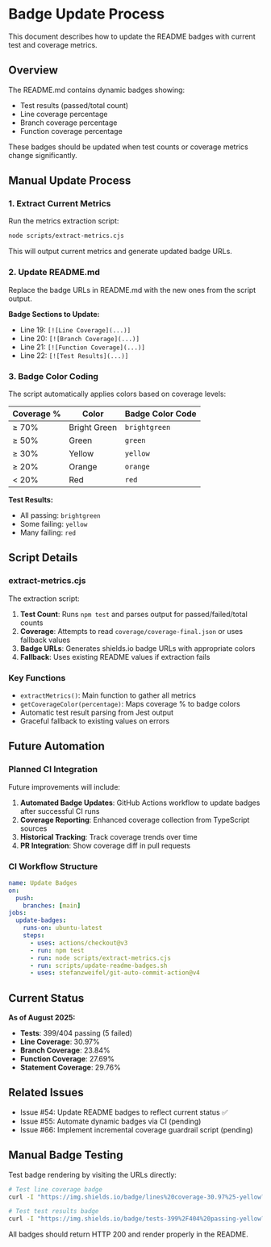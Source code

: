 # Badge Update Process

This document describes how to update the README badges with current test and coverage metrics.

## Overview

The README.md contains dynamic badges showing:

- Test results (passed/total count)
- Line coverage percentage
- Branch coverage percentage
- Function coverage percentage

These badges should be updated when test counts or coverage metrics change significantly.

## Manual Update Process

### 1. Extract Current Metrics

Run the metrics extraction script:

```bash
node scripts/extract-metrics.cjs
```

This will output current metrics and generate updated badge URLs.

### 2. Update README.md

Replace the badge URLs in README.md with the new ones from the script output.

**Badge Sections to Update:**

- Line 19: `[![Line Coverage](...)]`
- Line 20: `[![Branch Coverage](...)]`
- Line 21: `[![Function Coverage](...)]`
- Line 22: `[![Test Results](...)]`

### 3. Badge Color Coding

The script automatically applies colors based on coverage levels:

| Coverage % | Color        | Badge Color Code |
| ---------- | ------------ | ---------------- |
| ≥ 70%      | Bright Green | `brightgreen`    |
| ≥ 50%      | Green        | `green`          |
| ≥ 30%      | Yellow       | `yellow`         |
| ≥ 20%      | Orange       | `orange`         |
| < 20%      | Red          | `red`            |

**Test Results:**

- All passing: `brightgreen`
- Some failing: `yellow`
- Many failing: `red`

## Script Details

### extract-metrics.cjs

The extraction script:

1. **Test Count**: Runs `npm test` and parses output for passed/failed/total counts
2. **Coverage**: Attempts to read `coverage/coverage-final.json` or uses fallback values
3. **Badge URLs**: Generates shields.io badge URLs with appropriate colors
4. **Fallback**: Uses existing README values if extraction fails

### Key Functions

- `extractMetrics()`: Main function to gather all metrics
- `getCoverageColor(percentage)`: Maps coverage % to badge colors
- Automatic test result parsing from Jest output
- Graceful fallback to existing values on errors

## Future Automation

### Planned CI Integration

Future improvements will include:

1. **Automated Badge Updates**: GitHub Actions workflow to update badges after successful CI runs
2. **Coverage Reporting**: Enhanced coverage collection from TypeScript sources
3. **Historical Tracking**: Track coverage trends over time
4. **PR Integration**: Show coverage diff in pull requests

### CI Workflow Structure

```yaml
name: Update Badges
on:
  push:
    branches: [main]
jobs:
  update-badges:
    runs-on: ubuntu-latest
    steps:
      - uses: actions/checkout@v3
      - run: npm test
      - run: node scripts/extract-metrics.cjs
      - run: scripts/update-readme-badges.sh
      - uses: stefanzweifel/git-auto-commit-action@v4
```

## Current Status

**As of August 2025:**

- **Tests**: 399/404 passing (5 failed)
- **Line Coverage**: 30.97%
- **Branch Coverage**: 23.84%
- **Function Coverage**: 27.69%
- **Statement Coverage**: 29.76%

## Related Issues

- Issue #54: Update README badges to reflect current status ✅
- Issue #55: Automate dynamic badges via CI (pending)
- Issue #66: Implement incremental coverage guardrail script (pending)

## Manual Badge Testing

Test badge rendering by visiting the URLs directly:

```bash
# Test line coverage badge
curl -I "https://img.shields.io/badge/lines%20coverage-30.97%25-yellow?logo=jest&logoColor=white"

# Test test results badge
curl -I "https://img.shields.io/badge/tests-399%2F404%20passing-yellow?logo=checkmarx&logoColor=white"
```

All badges should return HTTP 200 and render properly in the README.
